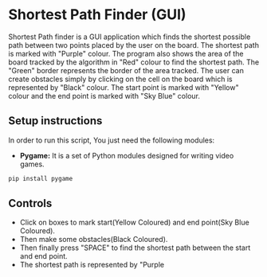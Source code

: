 # Shortest Path Finder (GUI)

 Shortest Path finder is a GUI application which finds the shortest possible path between two points placed by the user on the board. The shortest path is marked with "Purple" colour. The program also shows the area of the board tracked by the algorithm in "Red" colour to find the shortest path. The "Green" border represents the border of the area tracked. The user can create obstacles simply by clicking on the cell on the board which is represented by "Black" colour. The start point is marked with "Yellow" colour and the end point is marked with "Sky Blue" colour.

## Setup instructions

In order to run this script, You just need the following modules:

- **Pygame:** It is a set of Python modules designed for writing video games.
```bash
pip install pygame
```

## Controls
- Click on boxes to mark start(Yellow Coloured) and end point(Sky Blue Coloured).
- Then make some obstacles(Black Coloured).
- Then finally press "SPACE" to find the shortest path between the start and end point.
- The shortest path is represented by "Purple

